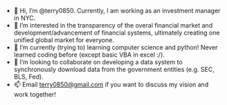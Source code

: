 - 👋 Hi, I’m @terry0850. Currently, I am working as an investment manager in NYC.
- 👀 I’m interested in the transparency of the overal financial market and development/advancement of financial systems, ultimately creating one unified global market for everyone.     
- 🌱 I’m currently (trying to) learning computer science and python! Never learned coding before (except basic VBA in excel :/).
- 💞️ I’m looking to collaborate on developing a data system to synchronously download data from the government entities (e.g. SEC, BLS, Fed). 
- 📫 Email terry0850@gmail.com if you want to discuss my vision and work together! 

<!---
terry0850/terry0850 is a ✨ special ✨ repository because its `README.md` (this file) appears on your GitHub profile.
You can click the Preview link to take a look at your changes.
--->
